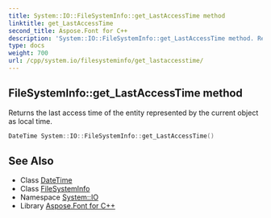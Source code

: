 ```yaml
---
title: System::IO::FileSystemInfo::get_LastAccessTime method
linktitle: get_LastAccessTime
second_title: Aspose.Font for C++
description: 'System::IO::FileSystemInfo::get_LastAccessTime method. Returns the last access time of the entity represented by the current object as local time in C++.'
type: docs
weight: 700
url: /cpp/system.io/filesysteminfo/get_lastaccesstime/
---
```

## FileSystemInfo::get_LastAccessTime method


Returns the last access time of the entity represented by the current object as local time.

```cpp
DateTime System::IO::FileSystemInfo::get_LastAccessTime()
```

## See Also

* Class [DateTime](../../../system/datetime/)
* Class [FileSystemInfo](../)
* Namespace [System::IO](../../)
* Library [Aspose.Font for C++](../../../)
